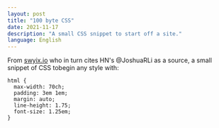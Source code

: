 ```yaml
---
layout: post
title: "100 byte CSS"
date: 2021-11-17
description: "A small CSS snippet to start off a site."
language: English
---
```


From [swyix.io](https://www.swyx.io/css-100-bytes/) who in turn cites HN's @JoshuaRLi as a source, a small snippet of CSS tobegin any style with:

```
html {
  max-width: 70ch;
  padding: 3em 1em;
  margin: auto;
  line-height: 1.75;
  font-size: 1.25em;
}
```


